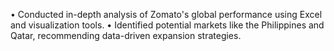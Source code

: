 • Conducted in-depth analysis of Zomato's global performance using Excel and visualization tools.
• Identified potential markets like the Philippines and Qatar, recommending data-driven expansion strategies.
